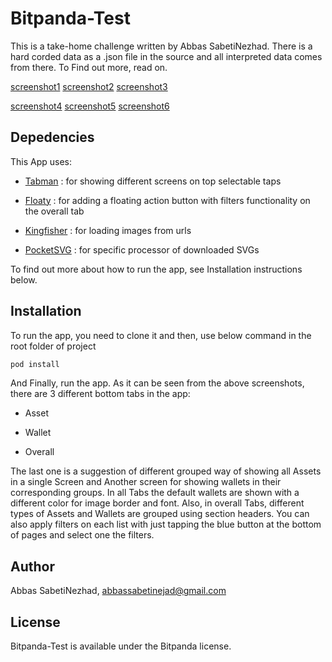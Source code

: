 # Bitpanda-Test

This is a take-home challenge written by Abbas SabetiNezhad. There is a hard corded data as a .json file in the source and all interpreted data comes from there. To Find out more, read on.


[screenshot1](https://github.com/abbassabeti/Bitpanda-Test/blob/images/images/scr01.jpg " ")
[screenshot2](https://github.com/abbassabeti/Bitpanda-Test/blob/images/images/scr02.jpg " ")
[screenshot3](https://github.com/abbassabeti/Bitpanda-Test/blob/images/images/scr03.jpg " ")

[screenshot4](https://github.com/abbassabeti/Bitpanda-Test/blob/images/images/scr04.jpg " ")
[screenshot5](https://github.com/abbassabeti/Bitpanda-Test/blob/images/images/scr05.jpg " ")
[screenshot6](https://github.com/abbassabeti/Bitpanda-Test/blob/images/images/scr06.jpg " ")

## Depedencies

This App uses:

- [Tabman](https://github.com/uias/Tabman) : for showing different screens on top selectable taps

- [Floaty](https://github.com/kciter/Floaty) : for adding a floating action button with filters functionality on the overall tab

- [Kingfisher](https://github.com/onevcat/Kingfisher) : for loading images from urls

- [PocketSVG](https://github.com/pocketsvg/PocketSVG) : for specific processor of downloaded SVGs
        
To find out more about how to run the app, see Installation instructions below.

## Installation

To run the app, you need to clone it and then, use below command in the root folder of project

```ruby
pod install
```

And Finally, run the app. As it can be seen from the above screenshots, there are 3 different bottom tabs in the app:


 - Asset

 - Wallet
 
 - Overall
    
The last one is a suggestion of different grouped way of showing all Assets in a single Screen and Another screen for showing wallets in their corresponding groups. In all Tabs the default wallets are shown with a  different color for image border and font. Also, in overall Tabs, different types of Assets and Wallets are grouped using section headers. You can also apply filters on each list with just tapping the blue button at the bottom of pages and select one the filters.

## Author

Abbas SabetiNezhad, abbassabetinejad@gmail.com

## License

Bitpanda-Test is available under the Bitpanda license.

